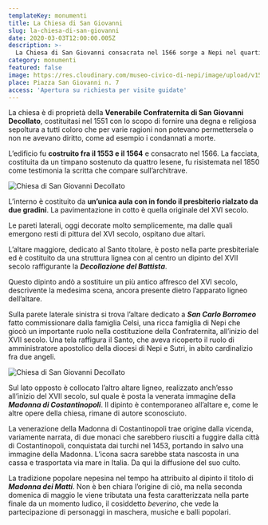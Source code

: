 ```yaml
---
templateKey: monumenti
title: La Chiesa di San Giovanni
slug: la-chiesa-di-san-giovanni
date: 2020-03-03T12:00:00.005Z
description: >-
  La Chiesa di San Giovanni consacrata nel 1566 sorge a Nepi nel quartiere La Ripa ed è di proprietà della Venerabile Confraternita di San Giovanni Decollato. E' costruita con un'unica aula con un presbiterio nel fondo rialzato da gradini.
category: monumenti
featured: false
image: https://res.cloudinary.com/museo-civico-di-nepi/image/upload/v1587373052/giovanni-02_nmhqgx.jpg
place: Piazza San Giovanni n. 7
access: 'Apertura su richiesta per visite guidate'
---
```

La chiesa è di proprietà della **Venerabile Confraternita di San Giovanni Decollato**, costituitasi nel 1551 con lo scopo di fornire una degna e religiosa sepoltura a tutti coloro che per varie ragioni non potevano permettersela o non ne avevano diritto, come ad esempio i condannati a morte.

L’edificio fu **costruito fra il 1553 e il 1564** e consacrato nel 1566. La facciata, costituita da un timpano sostenuto da quattro lesene, fu risistemata nel 1850 come testimonia la scritta che compare sull’architrave.

![Chiesa di San Giovanni Decollato](https://res.cloudinary.com/museo-civico-di-nepi/image/upload/v1587373050/giovanni-01_xvmr51.jpg)

L’interno è costituito da **un’unica aula con in fondo il presbiterio rialzato da due gradini**. La pavimentazione in cotto è quella originale del XVI secolo.

Le pareti laterali, oggi decorate molto semplicemente, ma dalle quali emergono resti di pittura del XVI secolo, ospitano due altari.

L’altare maggiore, dedicato al Santo titolare, è posto nella parte presbiteriale ed è costituito da una struttura lignea con al centro un dipinto del XVII secolo raffigurante la ***Decollazione del Battista***.

Questo dipinto andò a sostituire un più antico affresco del XVI secolo, descrivente la medesima scena, ancora presente dietro l’apparato ligneo dell’altare.

Sulla parete laterale sinistra si trova l’altare dedicato a _**San Carlo Borromeo**_ fatto commissionare dalla famiglia Celsi, una ricca famiglia di Nepi che giocò un importante ruolo nella costituzione della Confraternita, all’inizio del XVII secolo. Una tela raffigura il Santo, che aveva ricoperto il ruolo di amministratore apostolico della diocesi di Nepi e Sutri, in abito cardinalizio fra due angeli.

![Chiesa di San Giovanni Decollato](https://res.cloudinary.com/museo-civico-di-nepi/image/upload/v1587373052/giovanni-02_nmhqgx.jpg)

Sul lato opposto è collocato l’altro altare ligneo, realizzato anch’esso all’inizio del XVII secolo, sul quale è posta la venerata immagine della _**Madonna di Costantinopoli**_. Il dipinto è contemporaneo all’altare e, come le altre opere della chiesa, rimane di autore sconosciuto.

La venerazione della Madonna di Costantinopoli trae origine dalla vicenda, variamente narrata, di due monaci che sarebbero riusciti a fuggire dalla città di Costantinopoli, conquistata dai turchi nel 1453, portando in salvo una immagine della Madonna. L’icona sacra sarebbe stata nascosta in una cassa e trasportata via mare in Italia. Da qui la diffusione del suo culto.

La tradizione popolare nepesina nel tempo ha attribuito al dipinto il titolo di _**Madonna dei Matti**_. Non è ben chiara l’origine di ciò, ma nella seconda domenica di maggio le viene tributata una festa caratterizzata nella parte finale da un momento ludico, il cosiddetto _beverino_, che vede la partecipazione di personaggi in maschera, musiche e balli popolari.